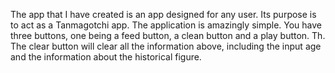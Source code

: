 The app that I have created is an app designed for any user. Its purpose is to act as a Tanmagotchi app. The application is amazingly simple. You have three buttons, one being a feed button, a clean button and a play button. Th. The clear button will clear all the information above, including the input age and the information about the historical figure.

